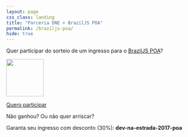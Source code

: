 ```yaml
---
layout: page
css_class: landing
title: "Parceria DNE + BrazilJS POA"
permalink: /braziljs-poa/
hide: true
---
```


Quer participar do sorteio de um ingresso para o [BrazilJS POA](https://braziljs.org/conf/)?

<a href="https://devnaestrada.typeform.com/to/H7obyU">
  <img style="width: 100px" src="https://braziljs.org/wp-content/themes/braziljs/assets/img/logos/braziljs-00508dcfc4.svg" />
</a>

<a href="https://devnaestrada.typeform.com/to/H7obyU" class="btn">Quero participar</a>

Não ganhou? Ou não quer arriscar?

Garanta seu ingresso com desconto (30%): **dev-na-estrada-2017-poa**

